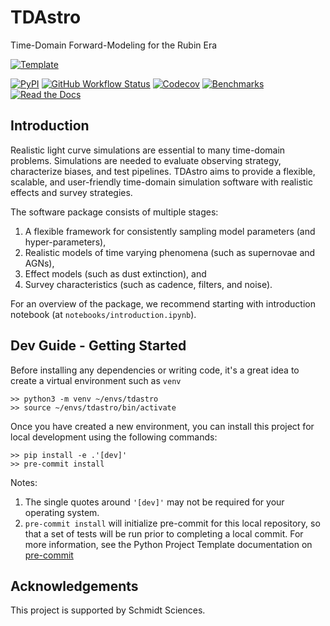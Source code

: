 # TDAstro

Time-Domain Forward-Modeling for the Rubin Era

[![Template](https://img.shields.io/badge/Template-LINCC%20Frameworks%20Python%20Project%20Template-brightgreen)](https://lincc-ppt.readthedocs.io/en/latest/)

[![PyPI](https://img.shields.io/pypi/v/tdastro?color=blue&logo=pypi&logoColor=white)](https://pypi.org/project/tdastro/)
[![GitHub Workflow Status](https://img.shields.io/github/actions/workflow/status/lincc-frameworks/tdastro/smoke-test.yml)](https://github.com/lincc-frameworks/tdastro/actions/workflows/smoke-test.yml)
[![Codecov](https://codecov.io/gh/lincc-frameworks/tdastro/branch/main/graph/badge.svg)](https://codecov.io/gh/lincc-frameworks/tdastro)
[![Benchmarks](https://img.shields.io/github/actions/workflow/status/lincc-frameworks/tdastro/asv-main.yml?label=benchmarks)](https://lincc-frameworks.github.io/tdastro/)
[![Read the Docs](https://img.shields.io/readthedocs/tdastro)](https://tdastro.readthedocs.io/)


## Introduction

Realistic light curve simulations are essential to many time-domain problems. 
Simulations are needed to evaluate observing strategy, characterize biases, 
and test pipelines. TDAstro aims to provide a flexible, scalable, and user-friendly
time-domain simulation software with realistic effects and survey strategies.

The software package consists of multiple stages:
1. A flexible framework for consistently sampling model parameters (and hyper-parameters),
2. Realistic models of time varying phenomena (such as supernovae and AGNs),
3. Effect models (such as dust extinction), and
4. Survey characteristics (such as cadence, filters, and noise).

For an overview of the package, we recommend starting with introduction notebook 
(at `notebooks/introduction.ipynb`).


## Dev Guide - Getting Started

Before installing any dependencies or writing code, it's a great idea to create a
virtual environment such as `venv`

```
>> python3 -m venv ~/envs/tdastro
>> source ~/envs/tdastro/bin/activate
```

Once you have created a new environment, you can install this project for local
development using the following commands:

```
>> pip install -e .'[dev]'
>> pre-commit install
```

Notes:
1. The single quotes around `'[dev]'` may not be required for your operating system.
2. `pre-commit install` will initialize pre-commit for this local repository, so
   that a set of tests will be run prior to completing a local commit. For more
   information, see the Python Project Template documentation on 
   [pre-commit](https://lincc-ppt.readthedocs.io/en/latest/practices/precommit.html)

## Acknowledgements

This project is supported by Schmidt Sciences.